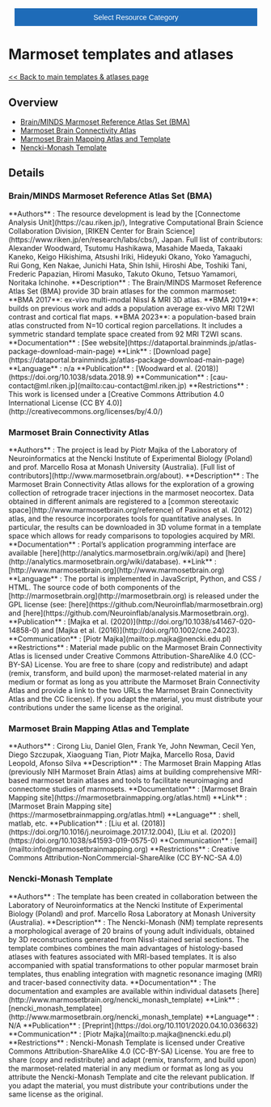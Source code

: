 <!-- This piece of code configures a dropdown button for resource categories. It should be present on every page where you want the button -->
<head><meta name="viewport" content="width=device-width, initial-scale=1"><style>
.dropbtn {background-color: #1e6bb8; color: white; padding: 16px; font-size: 1rem; border: none; cursor: pointer; width: 30rem}
.dropbtn:hover, .dropbtn:focus {background-color: #2980B9;}
.dropdown {position: relative; display: inline-block;}
.dropdown-content {display: none; position: absolute; background-color: #f1f1f1; min-width: 100%; overflow: auto; box-shadow: 0px 8px 16px 0px rgba(0,0,0,0.2); z-index: 1; text-align: center; font-size: 1rem;}
.dropdown-content a { color: black; padding: 12px 16px; text-decoration: none; display: block;}
.dropdown a:hover {background-color: #ddd;}
.show {display: block;}
.dropbtn + .dropbtn { margin-left: auto; }
@media screen and (min-width: 64em) { .dropbtn { max-width: 64rem; width: 40rem; padding: 0.75rem 1rem; } }
@media screen and (min-width: 42em) and (max-width: 64em) { .dropbtn { width: 30rem; padding: 0.6rem 0.9rem; font-size: 0.9rem; } }
@media screen and (max-width: 42em) { .dropbtn { display: block; width: 20rem; padding: 0.75rem; font-size: 0.9rem; }
.dropbtn + .dropbtn { margin-top: 1rem; margin-left: 0; } }
</style></head>
<!------------------------------------------------------------------------>

<!-- This is the actual button -->
<center><div class="dropdown">
  <button onclick="myFunction()" class="dropbtn">Select Resource Category</button>
  <div id="myDropdown" class="dropdown-content">
    <a href="templates_and_atlases">Templates & atlases</a>
    <a href="pipelines_general">General analysis</a>
    <a href="pipelines_structural">Structural analysis</a>
    <a href="pipelines_fmri">Functional analysis</a>
    <a href="pipelines_diffusion">Diffusion analysis</a>
    <a href="pipelines_cross-species">Cross-species analysis</a>
    <a href="data_sharing">Data sharing</a>
    <a href="software_packages">Software packages</a>
    <a href="hardware">Hardware & protocols</a>
  </div>
</div></center>

<!-- This script handles the button dynamics -->
<script>
function myFunction() {document.getElementById("myDropdown").classList.toggle("show");}
window.onclick = function(event) {
  if (!event.target.matches('.dropbtn')) { var dropdowns = document.getElementsByClassName("dropdown-content"); var i;
    for (i = 0; i < dropdowns.length; i++) {var openDropdown = dropdowns[i]; if (openDropdown.classList.contains('show')) {openDropdown.classList.remove('show'); } } }
} 
</script>



<!-- Start normal content here -->
# Marmoset templates and atlases

[<< Back to main templates & atlases page](templates_and_atlases.md)


## Overview       
- [Brain/MINDS Marmoset Reference Atlas Set (BMA)](templates_and_atlases_marmoset.md#brainminds-marmoset-reference-atlas-set-bma)
- [Marmoset Brain Connectivity Atlas](templates_and_atlases_marmoset.md#marmoset-brain-connectivity-atlas)        
- [Marmoset Brain Mapping Atlas and Template](templates_and_atlases_marmoset.md#marmoset-brain-mapping-atlas-and-template)   
- [Nencki-Monash Template](templates_and_atlases_marmoset.md#nencki-monash-template)


## Details

### Brain/MINDS Marmoset Reference Atlas Set (BMA)    
<div class="rw-ui-container" data-title="bma rating"></div>    
**Authors**         : The resource development is lead by the [Connectome Analysis Unit](https://cau.riken.jp/), Integrative Computational Brain Science Collaboration Division, [RIKEN Center for Brain Science](https://www.riken.jp/en/research/labs/cbs/), Japan. Full list of contributors: Alexander Woodward, Tsutomu Hashikawa, Masahide Maeda, Takaaki Kaneko, Keigo Hikishima, Atsushi Iriki, Hideyuki Okano, Yoko Yamaguchi, Rui Gong, Ken Nakae, Junichi Hata, Shin Ishii, Hiroshi Abe, Toshiki Tani, Frederic Papazian, Hiromi Masuko, Takuto Okuno, Tetsuo Yamamori, Noritaka Ichinohe.        	     
**Description**     : The Brain/MINDS Marmoset Reference Atlas Set (BMA) provide 3D brain atlases for the common marmoset: **BMA 2017**: ex-vivo multi-modal Nissl & MRI 3D atlas. **BMA 2019**: builds on previous work and adds a population average ex-vivo MRI T2WI contrast and cortical flat maps. **BMA 2023**: a population-based brain atlas constructed from N=10 cortical region parcellations. It includes a symmetric standard template space created from 92 MRI T2WI scans.                   
**Documentation**   : [See website](https://dataportal.brainminds.jp/atlas-package-download-main-page)     
**Link**            : [Download page](https://dataportal.brainminds.jp/atlas-package-download-main-page)    
**Language**        : n/a          
**Publication**     : [Woodward et al. (2018)](https://doi.org/10.1038/sdata.2018.9)                     
**Communication**   : [cau-contact@ml.riken.jp](mailto:cau-contact@ml.riken.jp)    
**Restrictions**    : This work is licensed under a [Creative Commons Attribution 4.0 International License (CC BY 4.0)](http://creativecommons.org/licenses/by/4.0/)     

### Marmoset Brain Connectivity Atlas            
<div class="rw-ui-container" data-title="mbca rating"></div>    
**Authors**         : The project is lead by Piotr Majka of the Laboratory of Neuroinformatics at the Nencki Institute of Experimental Biology (Poland) and prof. Marcello Rosa at Monash University (Australia). [Full list of contributors](http://www.marmosetbrain.org/about).         	     
**Description**     : The Marmoset Brain Connectivity Atlas allows for the exploration of a growing collection of retrograde tracer injections in the marmoset neocortex. Data obtained in different animals are registered to a [common stereotaxic space](http://www.marmosetbrain.org/reference) of Paxinos et al. (2012) atlas, and the resource incorporates tools for quantitative analyses. In particular, the results can be downloaded in 3D volume format in a template space which allows for ready comparisons to topologies acquired by MRI.                   
**Documentation**   : Portal’s application programming interface are available [here](http://analytics.marmosetbrain.org/wiki/api) and [here](http://analytics.marmosetbrain.org/wiki/database).     
**Link**            : [http://www.marmosetbrain.org](http://www.marmosetbrain.org)    
**Language**        : The portal is implemented in JavaScript, Python, and CSS / HTML. The source code of both components of the [http://marmosetbrain.org](http://marmosetbrain.org) is released under the GPL license (see: [here](https://github.com/Neuroinflab/marmosetbrain.org) and [here](https://github.com/Neuroinflab/analysis.Marmosetbrain.org).           
**Publication**     : [Majka et al. (2020)](http://doi.org/10.1038/s41467-020-14858-0) and [Majka et al. (2016)](http://doi.org/10.1002/cne.24023).                     
**Communication**   : [Piotr Majka](mailto:p.majka@nencki.edu.pl)    
**Restrictions**    : Material made public on the Marmoset Brain Connectivity Atlas is licensed under Creative Commons Attribution-ShareAlike 4.0 (CC-BY-SA) License. You are free to share (copy and redistribute) and adapt (remix, transform, and build upon) the marmoset-related material in any medium or format as long as you attribute the Marmoset Brain Connectivity Atlas and provide a link to the two URLs the Marmoset Brain Connectivity Atlas and the CC license). If you adapt the material, you must distribute your contributions under the same license as the original.     

### Marmoset Brain Mapping Atlas and Template       
<div class="rw-ui-container" data-title="mbmat rating"></div>    
**Authors**         : Cirong Liu, Daniel Glen, Frank Ye, John Newman, Cecil Yen, Diego Szczupak, Xiaoguang Tian, Piotr Majka, Marcello Rosa, David Leopold, Afonso Silva        	     
**Description**     : The Marmoset Brain Mapping Atlas (previously NIH Marmoset Brain Atlas) aims at building comprehensive MRI-based marmoset brain atlases and tools to facilitate neuroimaging and connectome studies of marmosets.                   
**Documentation**   : [Marmoset Brain Mapping site](https://marmosetbrainmapping.org/atlas.html)     
**Link**            : [Marmoset Brain Mapping site](https://marmosetbrainmapping.org/atlas.html)    
**Language**        : shell, matlab, etc.          
**Publication**     : [Liu et al. (2018)](https://doi.org/10.1016/j.neuroimage.2017.12.004), [Liu et al. (2020)](https://doi.org/10.1038/s41593-019-0575-0)                     
**Communication**   : [email](mailto:info@marmosetbrainmapping.org)    
**Restrictions**    : Creative Commons Attribution-NonCommercial-ShareAlike (CC BY-NC-SA 4.0)    

### Nencki-Monash Template       
<div class="rw-ui-container" data-title="Nencki-Monash rating"></div>    
**Authors**         : The template has been created in collaboration between the Laboratory of Neuroinformatics at the Nencki Institute of Experimental Biology (Poland) and prof. Marcello Rosa Laboratory at Monash University (Australia).        	     
**Description**     : The Nencki-Monash (NM) template represents a morphological average of 20 brains of young adult individuals, obtained by 3D reconstructions generated from Nissl-stained serial sections. The template combines combines the main advantages of histology-based atlases with features associated with MRI-based templates. It is also accompanied with spatial transformations to other popular marmoset brain templates, thus enabling integration with magnetic resonance imaging (MRI) and tracer-based connectivity data.                   
**Documentation**   : The documentation and examples are available within individual datasets [here](http://www.marmosetbrain.org/nencki_monash_template)     
**Link**            : [nencki_monash_templatee](http://www.marmosetbrain.org/nencki_monash_template)    
**Language**        : N/A          
**Publication**     : [Preprint](https://doi.org/10.1101/2020.04.10.036632)                     
**Communication**   : [Piotr Majka](mailto:p.majka@nencki.edu.pl)    
**Restrictions**    : Nencki-Monash Template is licensed under Creative Commons Attribution-ShareAlike 4.0 (CC-BY-SA) License. You are free to share (copy and redistribute) and adapt (remix, transform, and build upon) the marmoset-related material in any medium or format as long as you attribute the Nencki-Monash Template and cite the relevant publication. If you adapt the material, you must distribute your contributions under the same license as the original.   



[//]: # (This script is necessary to render the rating widgets)
[//]: # (Use this code to insert a widget)
[//]: # (<div class="rw-ui-container" data-title="test rating"></div>)

<script type="text/javascript">(function(d, t, e, m){
    // Async Rating-Widget initialization.
    window.RW_Async_Init = function(){
        RW.init({
            huid: "461543",
            uid: "08f35e7d11687ef3ae7b3e7c219b6114",
            source: "website",
            options: {
                "advanced": {
                    "layout": {
                        "lineHeight": "12px"
                    },
                    "nero": {
                        "showDislike": false
                    },
                    "text": {
                        "rateThis": "Like this resource"
                    }
                },
                "type": "nero",
                "style": "check",
                "isDummy": false,
                "showTooltip": false,
            } 
        });
        RW.render();
    };
        // Append Rating-Widget JavaScript library.
    var rw, s = d.getElementsByTagName(e)[0], id = "rw-js",
        l = d.location, ck = "Y" + t.getFullYear() + 
        "M" + t.getMonth() + "D" + t.getDate(), p = l.protocol,
        f = ((l.search.indexOf("DBG=") > -1) ? "" : ".min"),
        a = ("https:" == p ? "secure." + m + "js/" : "js." + m);
    if (d.getElementById(id)) return;              
    rw = d.createElement(e);
    rw.id = id; rw.async = true; rw.type = "text/javascript";
    rw.src = p + "//" + a + "external" + f + ".js?ck=" + ck;
    s.parentNode.insertBefore(rw, s);
    }(document, new Date(), "script", "rating-widget.com/"));
</script>

